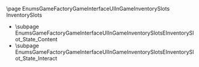 \page EnumsGameFactoryGameInterfaceUIInGameInventorySlots InventorySlots
- \subpage EnumsGameFactoryGameInterfaceUIInGameInventorySlotsEInventorySlot_State_Content
- \subpage EnumsGameFactoryGameInterfaceUIInGameInventorySlotsEInventorySlot_State_Interact
